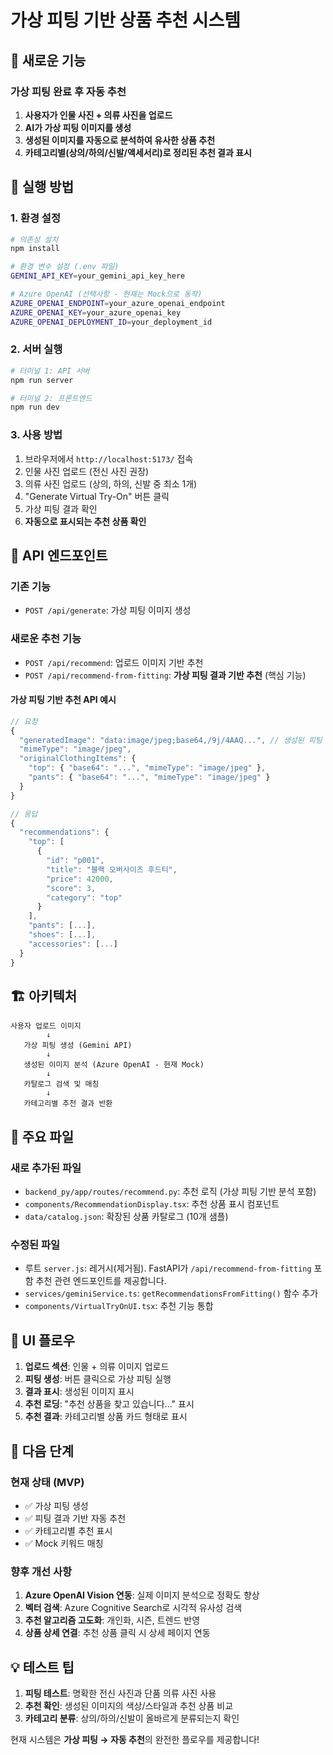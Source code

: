 # 가상 피팅 기반 상품 추천 시스템

## 🎯 새로운 기능

### 가상 피팅 완료 후 자동 추천
1. **사용자가 인물 사진 + 의류 사진을 업로드**
2. **AI가 가상 피팅 이미지를 생성**
3. **생성된 이미지를 자동으로 분석하여 유사한 상품 추천**
4. **카테고리별(상의/하의/신발/액세서리)로 정리된 추천 결과 표시**

## 🚀 실행 방법

### 1. 환경 설정
```bash
# 의존성 설치
npm install

# 환경 변수 설정 (.env 파일)
GEMINI_API_KEY=your_gemini_api_key_here

# Azure OpenAI (선택사항 - 현재는 Mock으로 동작)
AZURE_OPENAI_ENDPOINT=your_azure_openai_endpoint
AZURE_OPENAI_KEY=your_azure_openai_key
AZURE_OPENAI_DEPLOYMENT_ID=your_deployment_id
```

### 2. 서버 실행
```bash
# 터미널 1: API 서버
npm run server

# 터미널 2: 프론트엔드
npm run dev
```

### 3. 사용 방법
1. 브라우저에서 `http://localhost:5173/` 접속
2. 인물 사진 업로드 (전신 사진 권장)
3. 의류 사진 업로드 (상의, 하의, 신발 중 최소 1개)
4. "Generate Virtual Try-On" 버튼 클릭
5. 가상 피팅 결과 확인
6. **자동으로 표시되는 추천 상품 확인**

## 🔧 API 엔드포인트

### 기존 기능
- `POST /api/generate`: 가상 피팅 이미지 생성

### 새로운 추천 기능
- `POST /api/recommend`: 업로드 이미지 기반 추천
- `POST /api/recommend-from-fitting`: **가상 피팅 결과 기반 추천** (핵심 기능)

#### 가상 피팅 기반 추천 API 예시
```javascript
// 요청
{
  "generatedImage": "data:image/jpeg;base64,/9j/4AAQ...", // 생성된 피팅 이미지
  "mimeType": "image/jpeg",
  "originalClothingItems": {
    "top": { "base64": "...", "mimeType": "image/jpeg" },
    "pants": { "base64": "...", "mimeType": "image/jpeg" }
  }
}

// 응답
{
  "recommendations": {
    "top": [
      {
        "id": "p001",
        "title": "블랙 오버사이즈 후드티",
        "price": 42000,
        "score": 3,
        "category": "top"
      }
    ],
    "pants": [...],
    "shoes": [...],
    "accessories": [...]
  }
}
```

## 🏗️ 아키텍처

```
사용자 업로드 이미지
        ↓
   가상 피팅 생성 (Gemini API)
        ↓
   생성된 이미지 분석 (Azure OpenAI - 현재 Mock)
        ↓
   카탈로그 검색 및 매칭
        ↓
   카테고리별 추천 결과 반환
```

## 📁 주요 파일

### 새로 추가된 파일
- `backend_py/app/routes/recommend.py`: 추천 로직 (가상 피팅 기반 분석 포함)
- `components/RecommendationDisplay.tsx`: 추천 상품 표시 컴포넌트
- `data/catalog.json`: 확장된 상품 카탈로그 (10개 샘플)

### 수정된 파일
- 루트 `server.js`: 레거시(제거됨). FastAPI가 `/api/recommend-from-fitting` 포함 추천 관련 엔드포인트를 제공합니다.
- `services/geminiService.ts`: `getRecommendationsFromFitting()` 함수 추가
- `components/VirtualTryOnUI.tsx`: 추천 기능 통합

## 🎨 UI 플로우

1. **업로드 섹션**: 인물 + 의류 이미지 업로드
2. **피팅 생성**: 버튼 클릭으로 가상 피팅 실행
3. **결과 표시**: 생성된 이미지 표시
4. **추천 로딩**: "추천 상품을 찾고 있습니다..." 표시
5. **추천 결과**: 카테고리별 상품 카드 형태로 표시

## 🔄 다음 단계

### 현재 상태 (MVP)
- ✅ 가상 피팅 생성
- ✅ 피팅 결과 기반 자동 추천
- ✅ 카테고리별 추천 표시
- ✅ Mock 키워드 매칭

### 향후 개선 사항
1. **Azure OpenAI Vision 연동**: 실제 이미지 분석으로 정확도 향상
2. **벡터 검색**: Azure Cognitive Search로 시각적 유사성 검색
3. **추천 알고리즘 고도화**: 개인화, 시즌, 트렌드 반영
4. **상품 상세 연결**: 추천 상품 클릭 시 상세 페이지 연동

## 💡 테스트 팁

1. **피팅 테스트**: 명확한 전신 사진과 단품 의류 사진 사용
2. **추천 확인**: 생성된 이미지의 색상/스타일과 추천 상품 비교
3. **카테고리 분류**: 상의/하의/신발이 올바르게 분류되는지 확인

현재 시스템은 **가상 피팅 → 자동 추천**의 완전한 플로우를 제공합니다!
